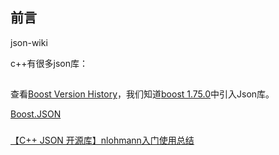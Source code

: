 ## 前言

json-wiki

c++有很多json库：


## 

### 

查看[Boost Version History](https://www.boost.org/users/history/)，我们知道[boost 1.75.0](https://www.boost.org/users/history/version_1_75_0.html)中引入Json库。

[Boost.JSON](https://www.boost.org/doc/libs/1_79_0/libs/json/doc/html/index.html)


### 

[【C++ JSON 开源库】nlohmann入门使用总结 ](https://www.cnblogs.com/linuxAndMcu/p/14503341.html)